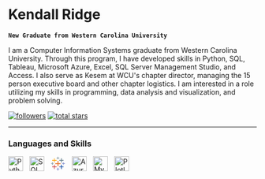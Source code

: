 # Kendall Ridge

**`New Graduate from Western Carolina University`**

I am a Computer Information Systems graduate from Western Carolina University. Through this program, I have developed skills in Python, SQL, Tableau, Microsoft Azure, Excel, SQL Server Management Studio, and Access. I also serve as Kesem at WCU's chapter director, managing the 15 person executive board and other chapter logistics. I am interested in a role utilizing my skills in programming, data analysis and visualization, and problem solving.

<p align="left">
      <a href="https://github.com/kendallridge?tab=followers">
         <img alt="followers" title="Follow me on Github" src="https://custom-icon-badges.demolab.com/github/followers/kendallridge?color=236ad3&labelColor=1155ba&style=for-the-badge&logo=person-add&label=Follow&logoColor=white"/></a>
      <a href="https://github.com/kendallridge?tab=repositories&sort=stargazers">
         <img alt="total stars" title="Total stars on GitHub" src="https://custom-icon-badges.demolab.com/github/stars/kendallridge?color=55960c&style=for-the-badge&labelColor=488207&logo=star"/></a>
   </p>

---

### Languages and Skills
<img align="left" alt="Python" width="30px" style="padding-right:10px;" src="https://cdn.jsdelivr.net/gh/devicons/devicon/icons/python/python-plain.svg" />
<img align="left" alt="SQL" width="30px" style="padding-right:10px;" src="https://cdn.jsdelivr.net/gh/devicons/devicon@latest/icons/sqldeveloper/sqldeveloper-original.svg" />
<img align="left" alt="Tableau" width="30px" style="padding-right:10px;" src="data:image/png;base64,iVBORw0KGgoAAAANSUhEUgAAADAAAAAwCAYAAABXAvmHAAAACXBIWXMAAAsTAAALEwEAmpwYAAABH0lEQVR4nO2XvQ2DMBBGbwHvkSY70GUIKOhpqIAmE6SAOqFIJglVZskWF1kKkgt+fNhgjO9JnyxZFPd8trABmGHK+hFVTYtyBB8pWcDRqvcp6nsut5Ac1XnYM1XT4lycFohPQJk1OpBebygDLgVMDnHKAhoE1QEqKQsMrDQ1QFhpaiAogTGCOgPf4ox9dL5PWUAD7sAWW6ic+IO66ECcvaMk61COxgIUqAJjhCFQLrzHq0UuDYwUrST/C+TqvJWX1FoCSdbhXI7VAe/PQDACn9MJZdYQEJcXyhgLTOFCwCosMIHgDljeQlSEzQ70hVJDKZQaCErA+y00RlACMfEPKlhAg8N3IDa4x4stBOYgv6T2htFLam9Yvce7gAUY8IMfuT9B6eZNKYoAAAAASUVORK5CYII=" />
<img align="left" alt="Azure" width="30px" style="padding-right:10px;" src="https://cdn.jsdelivr.net/gh/devicons/devicon@latest/icons/azure/azure-original.svg" />
<img align="left" alt="MySQL" width="30px" style="padding-right:10px;" src="https://cdn.jsdelivr.net/gh/devicons/devicon@latest/icons/mysql/mysql-original-wordmark.svg" />
<img align="left" alt="Plotly" width="30px" style="padding-right:10px;" src="https://cdn.jsdelivr.net/gh/devicons/devicon@latest/icons/plotly/plotly-original.svg" />

